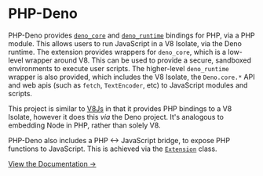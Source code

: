 # PHP-Deno

PHP-Deno provides [`deno_core`](https://crates.io/crates/deno_core) and [`deno_runtime`](https://crates.io/crates/deno_runtime) bindings for PHP, via a PHP module. This allows users to run JavaScript in a V8 Isolate, via the Deno runtime. The extension provides wrappers for `deno_core`, which is a low-level wrapper around V8. This can be used to provide a secure, sandboxed environments to execute user scripts. The higher-level `deno_runtime` wrapper is also provided, which includes the V8 Isolate, the `Deno.core.*` API and web apis (such as `fetch`, `TextEncoder`, etc) to JavaScript modules and scripts.

This project is similar to [V8Js](https://github.com/phpv8/v8js) in that it provides PHP bindings to a V8 Isolate, however it does this _via_ the Deno project. It's analogous to embedding Node in PHP, rather than solely V8.

PHP-Deno also includes a PHP <-> JavaScript bridge, to expose PHP functions to JavaScript. This is achieved via the [`Extension`](./docs/classes/Core/Extension.md) class.

[View the Documentation →](https://joehoyle.github.io/php-deno/)
